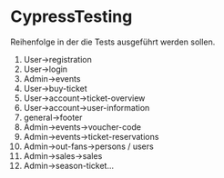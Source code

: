 # CypressTesting
Reihenfolge in der die Tests ausgeführt werden sollen.
1. User->registration
2. User->login
3. Admin->events
4. User->buy-ticket
5. User->account->ticket-overview
6. User->account->user-information
7. general->footer
8. Admin->events->voucher-code
9. Admin->events->ticket-reservations
10. Admin->out-fans->persons / users
11. Admin->sales->sales
12. Admin->season-ticket...
